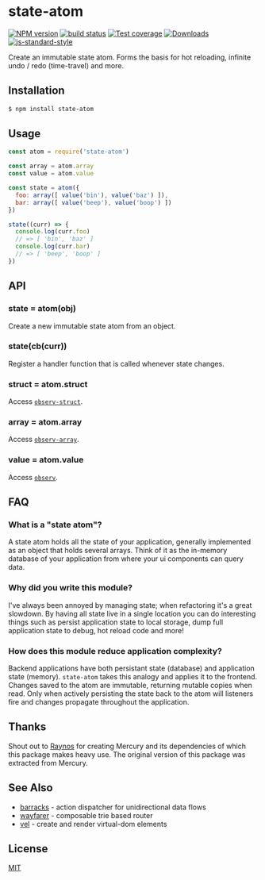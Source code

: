 # state-atom
[![NPM version][npm-image]][npm-url]
[![build status][travis-image]][travis-url]
[![Test coverage][coveralls-image]][coveralls-url]
[![Downloads][downloads-image]][downloads-url]
[![js-standard-style][standard-image]][standard-url]

Create an immutable state atom. Forms the basis for hot reloading, infinite
undo / redo (time-travel) and more.

## Installation
```sh
$ npm install state-atom
```

## Usage
```js
const atom = require('state-atom')

const array = atom.array
const value = atom.value

const state = atom({
  foo: array([ value('bin'), value('baz') ]),
  bar: array([ value('beep'), value('boop') ])
})

state((curr) => {
  console.log(curr.foo)
  // => [ 'bin', 'baz' ]
  console.log(curr.bar)
  // => [ 'beep', 'boop' ]
})
```

## API
### state = atom(obj)
Create a new immutable state atom from an object.

### state(cb(curr))
Register a handler function that is called whenever state changes.

### struct = atom.struct
Access [`observ-struct`](https://github.com/Raynos/observ-struct).

### array = atom.array
Access [`observ-array`](https://github.com/Raynos/observ-array).

### value = atom.value
Access [`observ`](https://github.com/Raynos/observ).

## FAQ
### What is a "state atom"?
A state atom holds all the state of your application, generally implemented as
an object that holds several arrays. Think of it as the in-memory database of
your application from where your ui components can query data.

### Why did you write this module?
I've always been annoyed by managing state; when refactoring it's a great
slowdown. By having all state live in a single location you can do interesting
things such as persist application state to local storage, dump full
application state to debug, hot reload code and more!

### How does this module reduce application complexity?
Backend applications have both persistant state (database) and application
state (memory). `state-atom` takes this analogy and applies it to the
frontend. Changes saved to the atom are immutable, returning mutable copies
when read. Only when actively persisting the state back to the atom will
listeners fire and changes propagate throughout the application.

## Thanks
Shout out to [Raynos](https://github.com/raynos) for creating Mercury and its
dependencies of which this package makes heavy use. The original version of
this package was extracted from Mercury.

## See Also
- [barracks](https://github.com/yoshuawuyts/barracks) - action dispatcher for unidirectional data flows
- [wayfarer](https://github.com/yoshuawuyts/wayfarer) - composable trie based router
- [vel](https://github.com/yoshuawuyts/vel) - create and render virtual-dom elements

## License
[MIT](https://tldrlegal.com/license/mit-license)

[npm-image]: https://img.shields.io/npm/v/state-atom.svg?style=flat-square
[npm-url]: https://npmjs.org/package/state-atom
[travis-image]: https://img.shields.io/travis/yoshuawuyts/state-atom/master.svg?style=flat-square
[travis-url]: https://travis-ci.org/yoshuawuyts/state-atom
[coveralls-image]: https://img.shields.io/coveralls/yoshuawuyts/state-atom.svg?style=flat-square
[coveralls-url]: https://coveralls.io/r/yoshuawuyts/state-atom?branch=master
[downloads-image]: http://img.shields.io/npm/dm/state-atom.svg?style=flat-square
[downloads-url]: https://npmjs.org/package/state-atom
[standard-image]: https://img.shields.io/badge/code%20style-standard-brightgreen.svg?style=flat-square
[standard-url]: https://github.com/feross/standard
